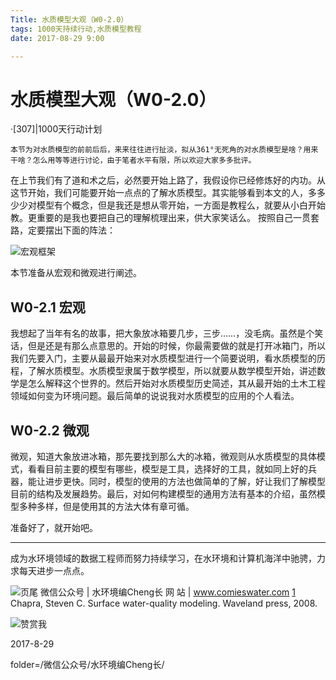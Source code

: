 ```yaml
---
Title: 水质模型大观（W0-2.0）
tags: 1000天持续行动,水质模型教程
date: 2017-08-29 9:00

---
```

# 水质模型大观（W0-2.0）
·[307]|1000天行动计划

	本节为对水质模型的前前后后，来来往往进行扯淡，拟从361°无死角的对水质模型是啥？用来干啥？怎么用等等进行讨论，由于笔者水平有限，所以欢迎大家多多批评。

在上节我们有了道和术之后，必然要开始上路了，我假设你已经修炼好的内功。从这节开始，我们可能要开始一点点的了解水质模型。其实能够看到本文的人，多多少少对模型有个概念，但是我还是想从零开始，一方面是教程么，就要从小白开始教。更重要的是我也要把自己的理解梳理出来，供大家笑话么。
按照自己一贯套路，定要摆出下面的阵法：

![宏观框架][1]

本节准备从宏观和微观进行阐述。

## W0-2.1 宏观
我想起了当年有名的故事，把大象放冰箱要几步，三步……，没毛病。虽然是个笑话，但是还是有那么点意思的。开始的时候，你最需要做的就是打开冰箱门，所以我们先要入门，主要从最最开始来对水质模型进行一个简要说明，看水质模型的历程，了解水质模型。水质模型隶属于数学模型，所以就要从数学模型开始，讲述数学是怎么解释这个世界的。然后开始对水质模型历史简述，其从最开始的土木工程领域如何变为环境问题。最后简单的说说我对水质模型的应用的个人看法。

## W0-2.2 微观
微观，知道大象放进冰箱，那先要找到那么大的冰箱，微观则从水质模型的具体模式，看看目前主要的模型有哪些，模型是工具，选择好的工具，就如同上好的兵器，能让进步更快。同时，模型的使用的方法也做简单的了解，好让我们了解模型目前的结构及发展趋势。最后，对如何构建模型的通用方法有基本的介绍，虽然模型多种多样，但是使用其的方法大体有章可循。


准备好了，就开始吧。


---

成为水环境领域的数据工程师而努力持续学习，在水环境和计算机海洋中驰骋，力求每天进步一点点。

![页尾](http://comieswater-1254012817.cossh.myqcloud.com/comieswater/1523461783398.jpg)
微信公众号 | 水环境编Cheng长
网           站 | www.comieswater.com
[1] Chapra, Steven C. Surface water-quality modeling. Waveland press, 2008.

![赞赏我](http://comieswater-1254012817.cossh.myqcloud.com/comieswater/1523461783390.jpg)


 2017-8-29

folder=/微信公众号/水环境编Cheng长/	


[1]: http://comieswater-1254012817.cossh.myqcloud.com/comieswater/1523461783442.jpg
